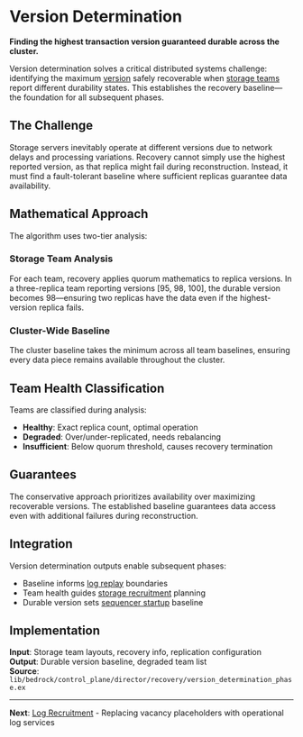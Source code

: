 # Version Determination

**Finding the highest transaction version guaranteed durable across the cluster.**

Version determination solves a critical distributed systems challenge: identifying the maximum [version](../../glossary.md#version) safely recoverable when [storage teams](../../glossary.md#storage-team) report different durability states. This establishes the recovery baseline—the foundation for all subsequent phases.

## The Challenge

Storage servers inevitably operate at different versions due to network delays and processing variations. Recovery cannot simply use the highest reported version, as that replica might fail during reconstruction. Instead, it must find a fault-tolerant baseline where sufficient replicas guarantee data availability.

## Mathematical Approach

The algorithm uses two-tier analysis:

### Storage Team Analysis

For each team, recovery applies quorum mathematics to replica versions. In a three-replica team reporting versions [95, 98, 100], the durable version becomes 98—ensuring two replicas have the data even if the highest-version replica fails.

### Cluster-Wide Baseline

The cluster baseline takes the minimum across all team baselines, ensuring every data piece remains available throughout the cluster.

## Team Health Classification

Teams are classified during analysis:

- **Healthy**: Exact replica count, optimal operation
- **Degraded**: Over/under-replicated, needs rebalancing  
- **Insufficient**: Below quorum threshold, causes recovery termination

## Guarantees

The conservative approach prioritizes availability over maximizing recoverable versions. The established baseline guarantees data access even with additional failures during reconstruction.

## Integration

Version determination outputs enable subsequent phases:

- Baseline informs [log replay](log-replay.md) boundaries
- Team health guides [storage recruitment](storage-recruitment.md) planning
- Durable version sets [sequencer startup](sequencer-startup.md) baseline

## Implementation

**Input**: Storage team layouts, recovery info, replication configuration  
**Output**: Durable version baseline, degraded team list  
**Source**: `lib/bedrock/control_plane/director/recovery/version_determination_phase.ex`

---

**Next**: [Log Recruitment](log-recruitment.md) - Replacing vacancy placeholders with operational log services
